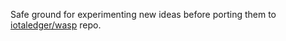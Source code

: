 Safe ground for experimenting new ideas before porting them to [iotaledger/wasp](https://github.com/iotaledger/wasp) repo.
